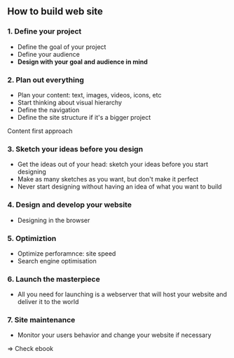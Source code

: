 ## How to build web site

### 1. Define your project

- Define the goal of your project
- Define your audience
- **Design with your goal and audience in mind**

### 2. Plan out everything

- Plan your content: text, images, videos, icons, etc
- Start thinking about visual hierarchy
- Define the navigation
- Define the site structure if it's a bigger project

Content first approach

### 3. Sketch your ideas before you design

- Get the ideas out of your head: sketch your ideas before you start designing
- Make as many sketches as you want, but don't make it perfect
- Never start designing without having an idea of what you want to build

### 4. Design and develop your website

- Designing in the browser

### 5. Optimiztion

- Optimize perforamnce: site speed
- Search engine optimisation

### 6. Launch the masterpiece

- All you need for launching is a webserver that will host your website and deliver it to the world

### 7. Site maintenance

- Monitor your users behavior and change your website if necessary

=> Check ebook
